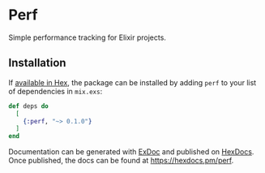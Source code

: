 # Perf
Simple performance tracking for Elixir projects.

## Installation

If [available in Hex](https://hex.pm/docs/publish), the package can be installed
by adding `perf` to your list of dependencies in `mix.exs`:

```elixir
def deps do
  [
    {:perf, "~> 0.1.0"}
  ]
end
```

Documentation can be generated with [ExDoc](https://github.com/elixir-lang/ex_doc)
and published on [HexDocs](https://hexdocs.pm). Once published, the docs can
be found at <https://hexdocs.pm/perf>.


